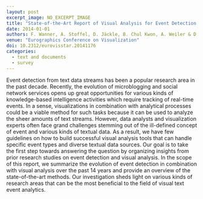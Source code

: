 ```yaml
---
layout: post
excerpt_image: NO_EXCERPT_IMAGE
title: "State-of-the-Art Report of Visual Analysis for Event Detection in Text Data Streams"
date: 2014-01-01
authors: F. Wanner, A. Stoffel, D. Jäckle, B. Chul Kwon, A. Weiler & D. Keim
venue: "Eurographics Conference on Visualization"
doi: 10.2312/eurovisstar.20141176
categories:
  - text and documents
  - survey
---
```

Event detection from text data streams has been a popular research area in the past decade. Recently, the evolution of microblogging and social network services opens up great opportunities for various kinds of knowledge-based intelligence activities which require tracking of real-time events. In a sense, visualizations in combination with analytical processes could be a viable method for such tasks because it can be used to analyze the sheer amounts of text streams. However, data analysts and visualization experts often face grand challenges stemming out of the ill-defined concept of event and various kinds of textual data. As a result, we have few guidelines on how to build successful visual analysis tools that can handle specific event types and diverse textual data sources. Our goal is to take the first step towards answering the question by organizing insights from prior research studies on event detection and visual analysis. In the scope of this report, we summarize the evolution of event detection in combination with visual analysis over the past 14 years and provide an overview of the state-of-the-art methods. Our investigation sheds light on various kinds of research areas that can be the most beneficial to the field of visual text event analytics.

